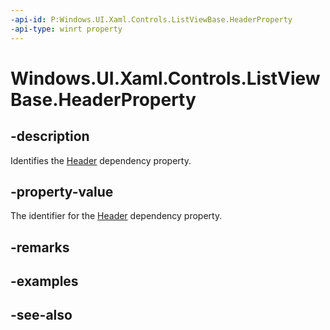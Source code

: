 ```yaml
---
-api-id: P:Windows.UI.Xaml.Controls.ListViewBase.HeaderProperty
-api-type: winrt property
---
```


<!-- Property syntax
public Windows.UI.Xaml.DependencyProperty HeaderProperty { get; }
-->

# Windows.UI.Xaml.Controls.ListViewBase.HeaderProperty

## -description
Identifies the [Header](listviewbase_header.md) dependency property.



## -property-value
The identifier for the [Header](listviewbase_header.md) dependency property.

## -remarks

## -examples

## -see-also
